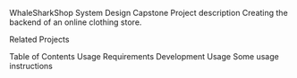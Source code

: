 WhaleSharkShop System Design Capstone
Project description
Creating the backend of an online clothing store. 

Related Projects

Table of Contents
Usage
Requirements
Development
Usage
Some usage instructions
